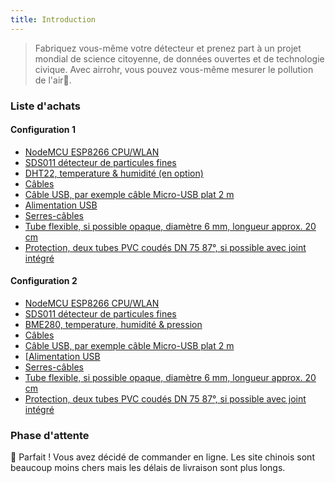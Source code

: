 ```yaml
---
title: Introduction
---
```


> Fabriquez vous-même votre détecteur et prenez part à un projet mondial de science citoyenne, de données ouvertes et de technologie civique. Avec airrohr, vous pouvez vous-même mesurer le pollution de l'air🚀.

### Liste d'achats

#### Configuration 1 
* [NodeMCU ESP8266 CPU/WLAN](https://www.aliexpress.com/wholesale?groupsort=1&SortType=price_asc&SearchText=nodemcu+v3+esp8266+ch340)
* [SDS011 détecteur de particules fines](http://www.aliexpress.com/wholesale?groupsort=1&SortType=price_asc&SearchText=sds011) 
* [DHT22, temperature & humidité (en option)](http://www.aliexpress.com/wholesale?groupsort=1&SortType=price_asc&SearchText=dht22)
* [Câbles](http://www.aliexpress.com/wholesale?groupsort=1&SortType=price_asc&SearchText=Dupont+cable+20cm+female-female)
* [Câble USB, par exemple câble Micro-USB plat 2 m](http://www.aliexpress.com/wholesale?groupsort=1&SortType=price_asc&SearchText=micro+usb+cable+flat)
* [Alimentation USB]()
* [Serres-câbles]()
* [Tube flexible, si possible opaque, diamètre 6 mm, longueur approx. 20 cm]()
* [Protection, deux tubes PVC coudés DN 75 87°, si possible avec joint intégré](https://www.expert-bassin.com/coude-87-diametre-75-3125.html)


#### Configuration 2 

- [NodeMCU ESP8266 CPU/WLAN](https://www.aliexpress.com/wholesale?groupsort=1&SortType=price_asc&SearchText=nodemcu+v3+esp8266+ch340)
- [SDS011 détecteur de particules fines](http://www.aliexpress.com/wholesale?groupsort=1&SortType=price_asc&SearchText=sds011) 
- [BME280, temperature, humidité & pression](http://www.aliexpress.com/wholesale?groupsort=1&SortType=price_asc&SearchText=dht22)
- [Câbles](http://www.aliexpress.com/wholesale?groupsort=1&SortType=price_asc&SearchText=Dupont+cable+20cm+female-female)
- [Câble USB, par exemple câble Micro-USB plat 2 m](http://www.aliexpress.com/wholesale?groupsort=1&SortType=price_asc&SearchText=micro+usb+cable+flat)
- [[Alimentation USB]()
- [Serres-câbles]()
- [Tube flexible, si possible opaque, diamètre 6 mm, longueur approx. 20 cm]()
- [Protection, deux tubes PVC coudés DN 75 87°, si possible avec joint intégré](https://www.expert-bassin.com/coude-87-diametre-75-3125.html)

### Phase d'attente
🙌 Parfait ! Vous avez décidé de commander en ligne.
Les site chinois sont beaucoup moins chers mais les délais de livraison sont plus longs.
